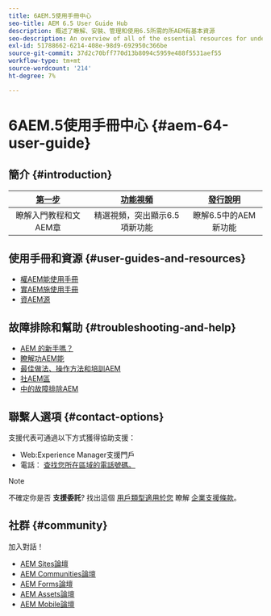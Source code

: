 ```yaml
---
title: 6AEM.5使用手冊中心
seo-title: AEM 6.5 User Guide Hub
description: 概述了瞭解、安裝、管理和使用6.5所需的所AEM有基本資源
seo-description: An overview of all of the essential resources for understanding, installing, managing, and using AEM 6.5
exl-id: 51788662-6214-408e-98d9-692950c366be
source-git-commit: 37d2c70bff770d13b8094c5959e488f5531aef55
workflow-type: tm+mt
source-wordcount: '214'
ht-degree: 7%

---
```


# 6AEM.5使用手冊中心 {#aem-64-user-guide}

## 簡介 {#introduction}

| [第一步](https://helpx.adobe.com/tw/experience-manager/get-started.html) | [功能視頻](https://helpx.adobe.com/experience-manager/kt/index/aem-6-5-videos.html) | [發行說明](https://helpx.adobe.com/tw/experience-manager/6-5/release-notes.html) |
|:-:|:-:|:-:|
| 瞭解入門教程和文AEM章 | 精選視頻，突出顯示6.5項新功能 | 瞭解6.5中的AEM新功能 |

## 使用手冊和資源 {#user-guides-and-resources}

* [權AEM能使用手冊](capabilities.md)
* [實AEM施使用手冊](implementation.md)
* [資AEM源](resources.md)

## 故障排除和幫助 {#troubleshooting-and-help}

* [AEM 的新手嗎？](new.md)
* [瞭解功AEM能](learn.md)
* [最佳做法、操作方法和培訓AEM](best-practice.md)
* [社AEM區](community.md)
* [中的故障排除AEM](troubleshooting.md)

## 聯繫人選項 {#contact-options}

支援代表可通過以下方式獲得協助支援：

* Web:Experience Manager支援門戶
* 電話： [查找您所在區域的電話號碼。](https://helpx.adobe.com/contact/dma-external/DMACustomeCareRegionalPhoneNumbers.html)

>[!NOTE]
>
>不確定你是否 **支援委託**? 找出這個 [用戶類型適用於您](https://helpx.adobe.com/experience-cloud/supported-users.html) 瞭解 [企業支援條款](https://helpx.adobe.com/support/programs/enterprise-support-terms.html)。

## 社群 {#community}

加入對話！

* [AEM Sites論壇](https://help-forums.adobe.com/content/adobeforums/en/experience-manager-forum/adobe-experience-manager.html)
* [AEM Communities論壇](https://help-forums.adobe.com/content/adobeforums/en/experience-manager-forum/aem-communities.html)
* [AEM Forms論壇](https://help-forums.adobe.com/content/adobeforums/en/experience-manager-forum/aem-forms.html)
* [AEM Assets論壇](https://help-forums.adobe.com/content/adobeforums/en/experience-manager-forum/aem-assets.html)
* [AEM Mobile論壇](https://forums.adobe.com/community/experiencemanagermobile)
